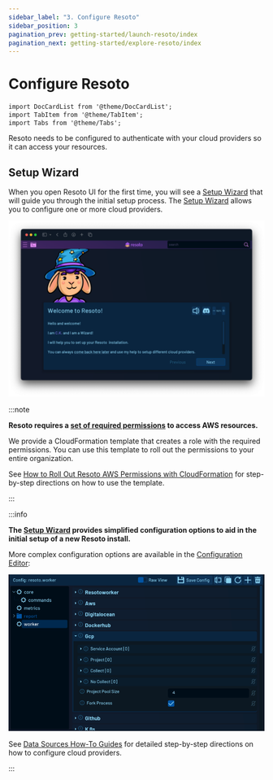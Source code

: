 ```yaml
---
sidebar_label: "3. Configure Resoto"
sidebar_position: 3
pagination_prev: getting-started/launch-resoto/index
pagination_next: getting-started/explore-resoto/index
---
```


# Configure Resoto

```mdx-code-block
import DocCardList from '@theme/DocCardList';
import TabItem from '@theme/TabItem';
import Tabs from '@theme/Tabs';
```

Resoto needs to be configured to authenticate with your cloud providers so it can access your resources.

## Setup Wizard

When you open Resoto UI for the first time, you will see a [Setup Wizard](../../reference/user-interface/setup-wizard.md) that will guide you through the initial setup process. The [Setup Wizard](../../reference/user-interface/setup-wizard.md) allows you to configure one or more cloud providers.

![Resoto UI Setup Wizard](./img/setup-wizard.png)

:::note

**Resoto requires a [set of required permissions](../../reference/permissions/aws.md) to access AWS resources.**

We provide a CloudFormation template that creates a role with the required permissions. You can use this template to roll out the permissions to your entire organization.

See [How to Roll Out Resoto AWS Permissions with CloudFormation](../../how-to-guides/configuration/roll-out-resoto-aws-permissions-with-cloudformation/index.md) for step-by-step directions on how to use the template.

:::

:::info

**The [Setup Wizard](../../reference/user-interface/setup-wizard.md) provides simplified configuration options to aid in the initial setup of a new Resoto install.**

More complex configuration options are available in the [Configuration Editor](../../reference/user-interface/configuration-editor.md):

![Configuration Editor](./img/configuration-editor.png)

See [Data Sources How-To Guides](../../how-to-guides/data-sources/index.md) for detailed step-by-step directions on how to configure cloud providers.

:::
